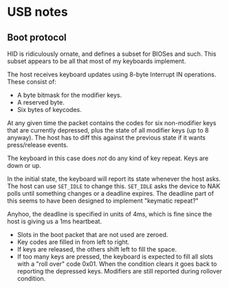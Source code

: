 # USB notes


## Boot protocol

HID is ridiculously ornate, and defines a subset for BIOSes and such. This
subset appears to be all that most of my keyboards implement.

The host receives keyboard updates using 8-byte Interrupt IN operations. These
consist of:

- A byte bitmask for the modifier keys.
- A reserved byte.
- Six bytes of keycodes.

At any given time the packet contains the codes for six non-modifier keys that
are currently depressed, plus the state of all modifier keys (up to 8 anyway).
The host has to diff this against the previous state if it wants press/release
events.

The keyboard in this case does _not_ do any kind of key repeat. Keys are down or
up.

In the initial state, the keyboard will report its state whenever the host asks.
The host can use `SET_IDLE` to change this. `SET_IDLE` asks the device to NAK
polls until something changes or a deadline expires. The deadline part of this
seems to have been designed to implement "keymatic repeat?" 

Anyhoo, the deadline is specified in units of 4ms, which is fine since the host
is giving us a 1ms heartbeat.

- Slots in the boot packet that are not used are zeroed.
- Key codes are filled in from left to right.
- If keys are released, the others shift left to fill the space.
- If too many keys are pressed, the keyboard is expected to fill all slots with
  a "roll over" code 0x01. When the condition clears it goes back to reporting
  the depressed keys. Modifiers are still reported during rollover condition.



